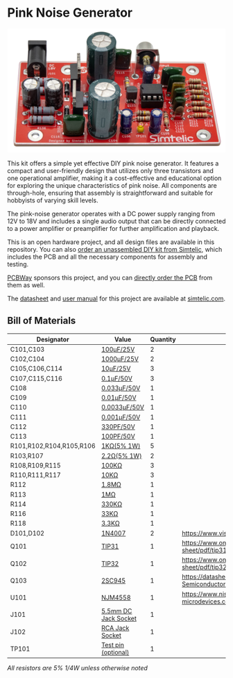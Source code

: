 # Pink Noise Generator

![LB0002 prototype build](https://raw.githubusercontent.com/simtelic/lab0002-pink-noise-generator/refs/heads/main/resources/lab0002.png)

This kit offers a simple yet effective DIY pink noise generator. It features a compact and user-friendly design that utilizes only three transistors and one operational amplifier, making it a cost-effective and educational option for exploring the unique characteristics of pink noise. All components are through-hole, ensuring that assembly is straightforward and suitable for hobbyists of varying skill levels.

The pink-noise generator operates with a DC power supply ranging from 12V to 18V and includes a single audio output that can be directly connected to a power amplifier or preamplifier for further amplification and playback.

This is an open hardware project, and all design files are available in this repository. You can also [order an unassembled DIY kit from Simtelic](https://simtelic.com/product/pink-noise-generator/), which includes the PCB and all the necessary components for assembly and testing.

[PCBWay](https://www.pcbway.com) sponsors this project, and you can [directly order the PCB](https://www.pcbway.com/project/shareproject/Analog_pink_noise_generator_595b019c.html) from them as well.

The [datasheet](https://simtelic.com/datasheet.php?id=lb0002) and [user manual](https://simtelic.com/datasheet.php?id=lb0002) for this project are available at [simtelic.com](https://simtelic.com).

## Bill of Materials

| Designator               | Value                                                             | Quantity | Notes                                                                               |
|--------------------------|-------------------------------------------------------------------|----------|-------------------------------------------------------------------------------------|
| C101,C103                | [100μF/25V](https://s.click.aliexpress.com/e/_omJ0Eoy)            | 2        |                                                                                     |
| C102,C104                | [1000μF/25V](https://s.click.aliexpress.com/e/_olrI524)           | 2        |                                                                                     |
| C105,C106,C114           | [10μF/25V](https://s.click.aliexpress.com/e/_ompkcr2)             | 3        |                                                                                     |
| C107,C115,C116           | [0.1μF/50V](https://s.click.aliexpress.com/e/_okANxdw)            | 3        |                                                                                     |
| C108                     | [0.033μF/50V](https://s.click.aliexpress.com/e/_onlJl4o)          | 1        |                                                                                     |
| C109                     | [0.01μF/50V](https://s.click.aliexpress.com/e/_okQIYzA)           | 1        |                                                                                     |
| C110                     | [0.0033μF/50V](https://s.click.aliexpress.com/e/_oDFPQX2)         | 1        |                                                                                     |
| C111                     | [0.001μF/50V](https://s.click.aliexpress.com/e/_oDFPQX2)          | 1        |                                                                                     |
| C112                     | [330PF/50V](https://s.click.aliexpress.com/e/_oBugdCo)            | 1        |                                                                                     |
| C113                     | [100PF/50V](https://s.click.aliexpress.com/e/_oBugdCo)            | 1        |                                                                                     |
| R101,R102,R104,R105,R106 | [1KΩ(5% 1W)](https://s.click.aliexpress.com/e/_oFf5dpE)           | 5        |                                                                                     |
| R103,R107                | [2.2Ω(5% 1W)](https://s.click.aliexpress.com/e/_oFf5dpE)          | 2        |                                                                                     |
| R108,R109,R115           | [100KΩ](https://s.click.aliexpress.com/e/_onyWV8u)                | 3        |                                                                                     |
| R110,R111,R117           | [10KΩ](https://s.click.aliexpress.com/e/_onyWV8u)                 | 3        |                                                                                     |
| R112                     | [1.8MΩ](https://s.click.aliexpress.com/e/_onyWV8u)                | 1        |                                                                                     |
| R113                     | [1MΩ](https://s.click.aliexpress.com/e/_onyWV8u)                  | 1        |                                                                                     |
| R114                     | [330KΩ](https://s.click.aliexpress.com/e/_onyWV8u)                | 1        |                                                                                     |
| R116                     | [33KΩ](https://s.click.aliexpress.com/e/_onyWV8u)                 | 1        |                                                                                     |
| R118                     | [3.3KΩ](https://s.click.aliexpress.com/e/_onyWV8u)                | 1        |                                                                                     |
| D101,D102                | [1N4007](https://s.click.aliexpress.com/e/_oC87JiG)               | 2        | https://www.vishay.com/docs/88503/1n4001.pdf                                        |
| Q101                     | [TIP31](https://s.click.aliexpress.com/e/_oDikbdi)                | 1        | https://www.onsemi.com/download/data-sheet/pdf/tip31a-d.pdf                         |
| Q102                     | [TIP32](https://s.click.aliexpress.com/e/_oDikbdi)                | 1        | https://www.onsemi.com/download/data-sheet/pdf/tip32c-d.pdf                         |
| Q103                     | [2SC945](https://s.click.aliexpress.com/e/_oCgKZjW)               | 1        | https://datasheet.octopart.com/2SC945-Inchange-Semiconductor-datasheet-15979352.pdf |
| U101                     | [NJM4558](https://s.click.aliexpress.com/e/_onCjzLQ)              | 1        | https://www.nisshinbo-microdevices.co.jp/en/pdf/datasheet/NJM4558_E.pdf             |
| J101                     | [5.5mm DC Jack Socket](https://s.click.aliexpress.com/e/_o2awuTE) | 1        |                                                                                     |
| J102                     | [RCA Jack Socket](https://s.click.aliexpress.com/e/_oEL5MTS)      | 1        |                                                                                     |
| TP101                    | [Test pin (optional)](https://s.click.aliexpress.com/e/_olBI9cC)  | 1        |                                                                                     |

*All resistors are 5% 1/4W unless otherwise noted*
